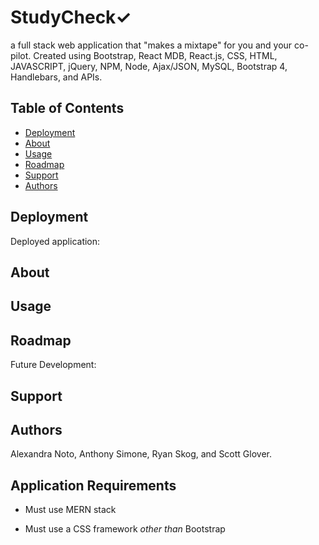 # StudyCheck&#10003;
a full stack web application that "makes a mixtape" for you and your co-pilot. Created using Bootstrap, React MDB, React.js, CSS, HTML, JAVASCRIPT, jQuery, NPM, Node, Ajax/JSON, MySQL, Bootstrap 4, Handlebars, and APIs. 

## Table of Contents

- [Deployment](#Deployment)
- [About](#about)
- [Usage](#usage)
- [Roadmap](#roadmap)
- [Support](#support)
- [Authors](#authors)

## Deployment

Deployed application: 

## About


## Usage


## Roadmap

Future Development:


## Support


## Authors

Alexandra Noto, Anthony Simone, Ryan Skog, and Scott Glover. 

## Application Requirements

* Must use MERN stack

* Must use a CSS framework _other than_ Bootstrap